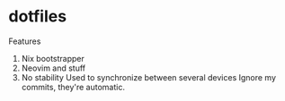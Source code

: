 # dotfiles
Features
1. Nix bootstrapper
2. Neovim and stuff
3. No stability
Used to synchronize between several devices
Ignore my commits, they're automatic.
